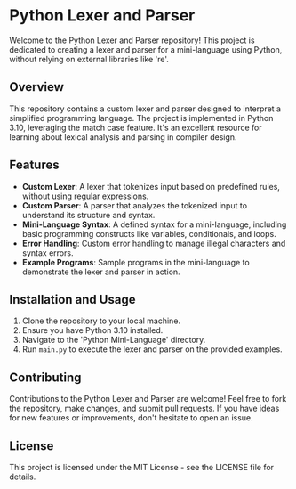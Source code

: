 # Python Lexer and Parser

Welcome to the Python Lexer and Parser repository! This project is dedicated to creating a lexer and parser for a mini-language using Python, without relying on external libraries like 're'.

## Overview

This repository contains a custom lexer and parser designed to interpret a simplified programming language. The project is implemented in Python 3.10, leveraging the match case feature. It's an excellent resource for learning about lexical analysis and parsing in compiler design.

## Features

- **Custom Lexer**: A lexer that tokenizes input based on predefined rules, without using regular expressions.
- **Custom Parser**: A parser that analyzes the tokenized input to understand its structure and syntax.
- **Mini-Language Syntax**: A defined syntax for a mini-language, including basic programming constructs like variables, conditionals, and loops.
- **Error Handling**: Custom error handling to manage illegal characters and syntax errors.
- **Example Programs**: Sample programs in the mini-language to demonstrate the lexer and parser in action.

## Installation and Usage

1. Clone the repository to your local machine.
2. Ensure you have Python 3.10 installed.
3. Navigate to the 'Python Mini-Language' directory.
4. Run `main.py` to execute the lexer and parser on the provided examples.

## Contributing

Contributions to the Python Lexer and Parser are welcome! Feel free to fork the repository, make changes, and submit pull requests. If you have ideas for new features or improvements, don't hesitate to open an issue.

## License

This project is licensed under the MIT License - see the LICENSE file for details.
